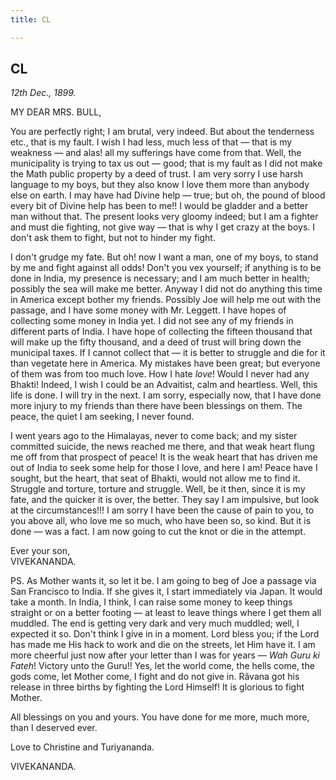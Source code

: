 ```yaml
---
title: CL

---
```





  

  


## CL

*12th Dec., 1899.*

MY DEAR MRS. BULL,

You are perfectly right; I am brutal, very indeed. But about the
tenderness etc., that is my fault. I wish I had less, much less of that
— that is my weakness — and alas! all my sufferings have come from that.
Well, the municipality is trying to tax us out — good; that is my fault
as I did not make the Math public property by a deed of trust. I am very
sorry I use harsh language to my boys, but they also know I love them
more than anybody else on earth. I may have had Divine help — true; but
oh, the pound of blood every bit of Divine help has been to me!! I would
be gladder and a better man without that. The present looks very gloomy
indeed; but I am a fighter and must die fighting, not give way — that is
why I get crazy at the boys. I don't ask them to fight, but not to
hinder my fight.

I don't grudge my fate. But oh! now I want a man, one of my boys, to
stand by me and fight against all odds! Don't you vex yourself; if
anything is to be done in India, my presence is necessary; and I am much
better in health; possibly the sea will make me better. Anyway I did not
do anything this time in America except bother my friends. Possibly Joe
will help me out with the passage, and I have some money with Mr.
Leggett. I have hopes of collecting some money in India yet. I did not
see any of my friends in different parts of India. I have hope of
collecting the fifteen thousand that will make up the fifty thousand,
and a deed of trust will bring down the municipal taxes. If I cannot
collect that — it is better to struggle and die for it than vegetate
here in America. My mistakes have been great; but everyone of them was
from too much love. How I hate *love*! Would I never had any Bhakti!
Indeed, I wish I could be an Advaitist, calm and heartless. Well, this
life is done. I will try in the next. I am sorry, especially now, that I
have done more injury to my friends than there have been blessings on
them. The peace, the quiet I am seeking, I never found.

I went years ago to the Himalayas, never to come back; and my sister
committed suicide, the news reached me there, and that weak heart flung
me off from that prospect of peace! It is the weak heart that has driven
me out of India to seek some help for those I love, and here I am! Peace
have I sought, but the heart, that seat of Bhakti, would not allow me to
find it. Struggle and torture, torture and struggle. Well, be it then,
since it is my fate, and the quicker it is over, the better. They say I
am impulsive, but look at the circumstances!!! I am sorry I have been
the cause of pain to you, to you above all, who love me so much, who
have been so, so kind. But it is done — was a fact. I am now going to
cut the knot or die in the attempt.

Ever your son,  
VIVEKANANDA.

  
PS. As Mother wants it, so let it be. I am going to beg of Joe a passage
via San Francisco to India. If she gives it, I start immediately via
Japan. It would take a month. In India, I think, I can raise some money
to keep things straight or on a better footing — at least to leave
things where I get them all muddled. The end is getting very dark and
very much muddled; well, I expected it so. Don't think I give in in a
moment. Lord bless you; if the Lord has made me His hack to work and die
on the streets, let Him have it. I am more cheerful just now after your
letter than I was for years — *Wah Guru ki Fateh*! Victory unto the
Guru!! Yes, let the world come, the hells come, the gods come, let
Mother come, I fight and do not give in. Râvana got his release in three
births by fighting the Lord Himself! It is glorious to fight Mother.

All blessings on you and yours. You have done for me more, much more,
than I deserved ever.

Love to Christine and Turiyananda. 

VIVEKANANDA.


